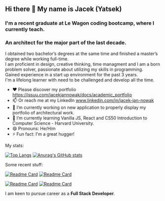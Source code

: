 ## Hi there 👋 My name is Jacek (Yatsek)

### I'm a recent graduate at Le Wagon coding bootcamp, where I currently teach. 
### An architect for the major part of the last decade. 

I obtained two bachelor’s degrees at the same time and finished a master’s degree while working full-time. <br/>
I am proficient in design, creative thinking, time managment and I am a born problem solver, passionate about utilizing my skills in programming. <br/>
Gained experience in a start up environment for the past 3 years. <br/>
I'm a lifelong learner with need to be challenged and develop all the time. <br/>

- ❤️ Please discover my portfolio https://issuu.com/jacekjannowak/docs/academic_portfolio
- 📫 Or reach me at my LinkedIn www.linkedin.com/in/jacek-jan-nowak
- 🔭 I’m currently working on new application to properly display my portfolio of architectural work.
- 🌱 I’m currently learning Vanilla JS, React and CS50 Introduction to Computer Science - Harvard University.
- 😄 Pronouns: He/Him
- ⚡ Fun fact: I'm a great hugger!  


My stats:

[![Top Langs](https://github-readme-stats.vercel.app/api/top-langs/?username=Jacek-Jan-Nowak&bg_color=161b22&border_color=30363d&text_color=ffffff&title_color=ffffff&icon_color=3fb938)](https://github.com/anuraghazra/github-readme-stats)
[![Anurag's GitHub stats](https://github-readme-stats.vercel.app/api?username=Jacek-Jan-Nowak&count_private=true&show_icons=true&bg_color=161b22&border_color=30363d&text_color=ffffff&title_color=ffffff&icon_color=38a6ff&line_height=40)](https://github.com/anuraghazra/github-readme-stats)

Some recent stuff:

[![Readme Card](https://github-readme-stats.vercel.app/api/pin/?username=Jacek-Jan-Nowak&repo=social-network&bg_color=0d1117&border_color=30363d&text_color=8b949e&icon_color=8b949e)](https://github.com/anuraghazra/github-readme-stats)
[![Readme Card](https://github-readme-stats.vercel.app/api/pin/?username=Jacek-Jan-Nowak&repo=tested_app&bg_color=0d1117&border_color=30363d&text_color=8b949e&icon_color=8b949e)](https://github.com/anuraghazra/github-readme-stats)

[![Readme Card](https://github-readme-stats.vercel.app/api/pin/?username=Jacek-Jan-Nowak&repo=JavaScript30&bg_color=0d1117&border_color=30363d&text_color=8b949e&icon_color=8b949e)](https://github.com/anuraghazra/github-readme-stats)
[![Readme Card](https://github-readme-stats.vercel.app/api/pin/?username=Jacek-Jan-Nowak&repo=Calculator&bg_color=0d1117&border_color=30363d&text_color=8b949e&icon_color=8b949e)](https://github.com/anuraghazra/github-readme-stats)

I am keen to pursue career as a **Full Stack Developer**.

   

<!--
**Jacek-Jan-Nowak/Jacek-Jan-Nowak** is a ✨ _special_ ✨ repository because its `README.md` (this file) appears on your GitHub profile.

Here are some ideas to get you started:

- 🔭 I’m currently working on ...
- 🌱 I’m currently learning ...
- 👯 I’m looking to collaborate on ...
- 🤔 I’m looking for help with ...
- 💬 Ask me about ...
- 📫 How to reach me: ...
- 😄 Pronouns: ...
- ⚡ Fun fact: ...
-->
